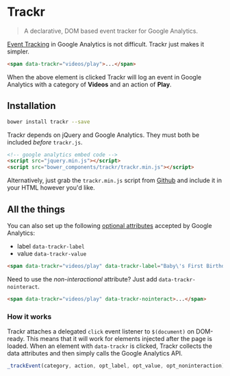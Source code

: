 # Trackr

> A declarative, DOM based event tracker for Google Analytics.

[Event Tracking][event-tracking] in Google Analytics is not difficult. Trackr just makes it simpler.

```html
<span data-trackr="videos/play">...</span>
```

When the above element is clicked Trackr will log an event in Google Analytics with a category of **Videos** and an action of **Play**.


## Installation

```bash
bower install trackr --save
```

Trackr depends on jQuery and Google Analytics. They must both be included _before_ `trackr.js`.

```html
<!-- google analytics embed code -->
<script src="jquery.min.js"></script>
<script src="bower_components/trackr/trackr.min.js"></script>
```

Alternatively, just grab the `trackr.min.js` script from [Github][repo] and include it in your HTML however you'd like.


## All the things

You can also set up the following [optional attributes][attributes] accepted by Google Analytics:

- label `data-trackr-label`
- value `data-trackr-value`

```html
<span data-trackr="videos/play" data-trackr-label="Baby\'s First Birthday">...</span>
```

Need to use the _non-interactional_ attribute? Just add `data-trackr-nointeract`.

```html
<span data-trackr="videos/play" data-trackr-nointeract>...</span>
```

### How it works

Trackr attaches a delegated `click` event listener to `$(document)` on DOM-ready. This means that it will work for elements injected after the page is loaded. When an element with `data-trackr` is clicked, Trackr collects the data attributes and then simply calls the Google Analytics API.

```js
_trackEvent(category, action, opt_label, opt_value, opt_noninteraction)
```



[event-tracking]: https://developers.google.com/analytics/devguides/collection/gajs/eventTrackerGuide
[attributes]: https://developers.google.com/analytics/devguides/collection/gajs/eventTrackerGuide#SettingUpEventTracking
[repo]: https://github.com/l1f7/trackr

